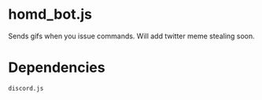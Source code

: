 # homd_bot.js
Sends gifs when you issue commands. Will add twitter meme stealing soon.
# Dependencies
    discord.js
